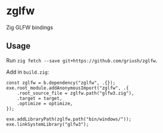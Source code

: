 # zglfw
Zig GLFW bindings

## Usage
Run `zig fetch --save git+https://github.com/griush/zglfw`.

Add in `build.zig`:
```zig
const zglfw = b.dependency("zglfw", .{});
exe.root_module.addAnonymousImport("zglfw", .{
    .root_source_file = zglfw.path("glfw3.zig"),
    .target = target,
    .optimize = optimize,
});

exe.addLibraryPath(zglfw.path("bin/windows/"));
exe.linkSystemLibrary("glfw3");
```